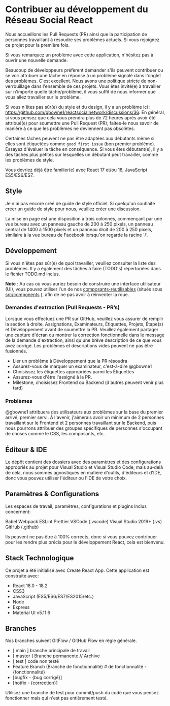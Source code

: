 # Contribuer au développement du Réseau Social React

Nous accueillons les Pull Requests (PR) ainsi que la participation de personnes travaillant à résoudre ses problèmes actuels. Si vous rejoignez ce projet pour la première fois.

Si vous remarquez un problème avec cette application, n'hésitez pas à ouvrir une nouvelle demande.

Beaucoup de développeurs préfèrent demander s'ils peuvent contribuer ou se voir attribuer une tâche en réponse à un problème signalé dans l'onglet des problèmes. C'est excellent. Nous avons une politique stricte de non-verrouillage dans l'ensemble de ces projets. Vous êtes invité(e) à travailler sur n'importe quelle tâche/problème, il vous suffit de nous informer que vous allez travailler sur le problème.

Si vous n'êtes pas sûr(e) du style et du design, il y a un problème ici : https://github.com/gbowne1/reactsocialnetwork/discussions/36. En général, si vous pensez que cela vous prendra plus de 72 heures après avoir été attribué(e) pour soumettre une Pull Request (PR), faites-le nous savoir de manière à ce que les problèmes ne deviennent pas obsolètes.

Certaines tâches peuvent ne pas être adaptées aux débutants même si elles sont étiquetées comme `good first issue` (bon premier problème). Essayez d'évaluer la tâche en conséquence. Si vous êtes débutant(e), il y a des tâches plus petites sur lesquelles un débutant peut travailler, comme les problèmes de style.

Vous devriez déjà être familier(e) avec React 17 et/ou 18, JavaScript ES5/ES6/ES7.

## Style

Je n'ai pas encore créé de guide de style officiel. Si quelqu'un souhaite créer un guide de style pour nous, veuillez créer une discussion.

La mise en page est une disposition à trois colonnes, commençant par une vue bureau avec un panneau gauche de 200 à 250 pixels, un panneau central de 1400 à 1500 pixels et un panneau droit de 200 à 250 pixels, similaire à la vue bureau de Facebook lorsqu'on regarde la racine '/'.

## Développement

Si vous n'êtes pas sûr(e) de quoi travailler, veuillez consulter la liste des problèmes. Il y a également des tâches à faire (TODO's) répertoriées dans le fichier TODO.md inclus.

**Note** : Au cas où vous auriez besoin de construire une interface utilisateur (UI), vous pouvez utiliser l'un de nos [composants-réutilisables](REUSABLE_COMPONENTS.md) (situés sous [src/components](../src/components) ), afin de ne pas avoir à réinventer la roue.

### Demandes d'extraction (Pull Requests - PR’s)

Lorsque vous effectuez une PR sur GitHub, veuillez vous assurer de remplir la section à droite, Assignations, Examinateurs, Étiquettes, Projets, Étape(s) et Développement avant de soumettre la PR. Veuillez également partager une capture d'écran ou montrer la correction fonctionnelle dans le message de la demande d'extraction, ainsi qu'une brève description de ce que vous avez corrigé. Les problèmes et descriptions vides peuvent ne pas être fusionnés.

- Lier un problème à Développement que la PR résoudra
- Assurez-vous de marquer un examinateur, c'est-à-dire @gbowne1
- Choisissez les étiquettes appropriées parmi les Étiquettes
- Assurez-vous d'être l'assigné à la PR.
- Milestone, choisissez Frontend ou Backend (d'autres peuvent venir plus tard)

### Problèmes

@gbowne1 attribuera des utilisateurs aux problèmes sur la base du premier arrivé, premier servi. À l'avenir, j'aimerais avoir un minimum de 2 personnes travaillant sur le Frontend et 2 personnes travaillant sur le Backend, puis nous pourrons attribuer des groupes spécifiques de personnes s'occupant de choses comme le CSS, les composants, etc.

## Éditeur & IDE

Le dépôt contient des dossiers avec des paramètres et des configurations appropriés au projet pour Visual Studio et Visual Studio Code, mais au-delà de cela, nous sommes agnostiques en matière d'outils, d'éditeurs et d'IDE, donc vous pouvez utiliser l'éditeur ou l'IDE de votre choix.

## Paramètres & Configurations

Les espaces de travail, paramètres, configurations et plugins inclus concernent:

Babel
Webpack
ESLint
Prettier
VSCode (.vscode)
Visual Studio 2019+ (.vs)
GitHub (.github)

Ils peuvent ne pas être à 100% corrects, donc si vous pouvez contribuer pour les rendre plus précis pour le développement React, cela est bienvenu.

## Stack Technologique

Ce projet a été initialisé avec Create React App.
Cette application est construite avec:

- React 18.0 - 18.2
- CSS3
- JavaScript (ES5/ES6/ES7/ES2015/etc.)
- Node
- Express
- Material UI v5.11.6

## Branches

Nos branches suivent GitFlow / GitHub Flow en règle générale.

- [ main ] branche principale de travail
- [ master ] Branche permanente // Archive
- [ test ] code non testé
- Feature Branch (Branche de fonctionnalité) # de fonctionnalité - {fonctionnalité}
- [bugfix - {bug corrigé}]
- [hotfix - {correction}]

Utilisez une branche de test pour commit/push du code que vous pensez fonctionner mais qui n'est pas entièrement testé.
